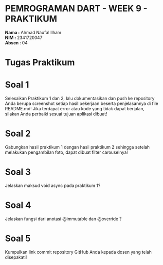 # PEMROGRAMAN DART - WEEK 9 - PRAKTIKUM

**Nama  :** Ahmad Naufal Ilham  
**NIM   :** 2341720047  
**Absen :** 04  

# Tugas Praktikum

# Soal 1
Selesaikan Praktikum 1 dan 2, lalu dokumentasikan dan push ke repository Anda berupa screenshot setiap hasil pekerjaan beserta penjelasannya di file README.md! Jika terdapat error atau kode yang tidak dapat berjalan, silakan Anda perbaiki sesuai tujuan aplikasi dibuat!

# Soal 2
Gabungkan hasil praktikum 1 dengan hasil praktikum 2 sehingga setelah melakukan pengambilan foto, dapat dibuat filter carouselnya!

# Soal 3
Jelaskan maksud void async pada praktikum 1?

# Soal 4
Jelaskan fungsi dari anotasi @immutable dan @override ?

# Soal 5
Kumpulkan link commit repository GitHub Anda kepada dosen yang telah disepakati!